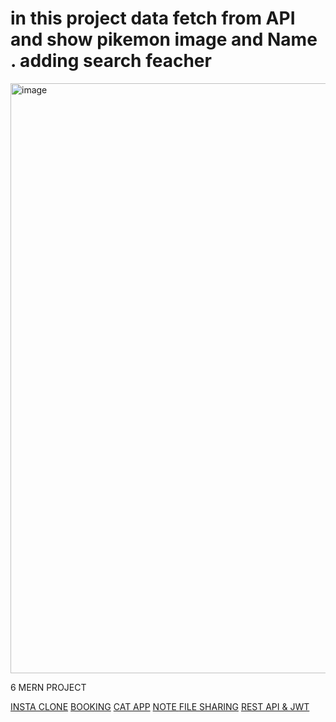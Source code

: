 # in this project data fetch from API and show pikemon image and Name . adding search feacher

<img width="944" alt="image" src="https://user-images.githubusercontent.com/78966839/175237087-4b654bb0-1e04-4ad8-b972-e1a62ef7eb5f.png">


6 MERN PROJECT

[INSTA CLONE](https://www.youtube.com/watch?v=8BqA5DQp0j4&list=PLB97yPrFwo5g0FQr4rqImKa55F_aPiQWk)
[BOOKING](https://www.youtube.com/watch?v=k3Vfj-e1Ma4&t=106s)
[CAT APP](https://www.youtube.com/watch?v=3vRcB0P84t4&list=PLKhlp2qtUcSZsGkxAdgnPcHioRr-4guZf)
[NOTE ](https://www.youtube.com/watch?v=IQXjO0t4XRM&list=PLKhlp2qtUcSYC7EffnHzD-Ws2xG-j3aYo)
[FILE SHARING](https://www.youtube.com/watch?v=CwnViYV4gM0&t=327s)
[REST API & JWT](https://www.youtube.com/watch?v=iM8h8-LcJPk&t=15256s)





